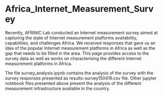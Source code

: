 # Africa_Internet_Measurement_Survey

Recently, AFRINIC Lab conducted an Internet measurement survey aimed at capturing the state of Internet measurement platforms availability, capabilities, and challenges Africa. We received responses that gave us an idea of the popular Internet measurement platforms in Africa as well as the gap that needs to be filled in the area. This page provides access to the survey data as well as works on characterising the different Internet measurement platforms in Africa.

The file survey_analysis.ipynb contains the analysis of the survey with the survey responses presented as results-survey150419.csv file. Other jupyter notebook files presented above present the analysis of the different measurement infrastructure available in the country.
